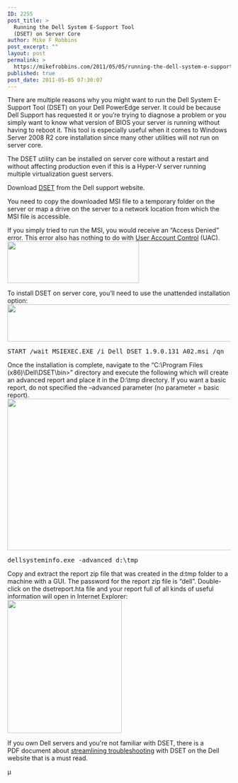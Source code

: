 ```yaml
---
ID: 2255
post_title: >
  Running the Dell System E-Support Tool
  (DSET) on Server Core
author: Mike F Robbins
post_excerpt: ""
layout: post
permalink: >
  https://mikefrobbins.com/2011/05/05/running-the-dell-system-e-support-tool-dset-on-server-core/
published: true
post_date: 2011-05-05 07:30:07
---
```

There are multiple reasons why you might want to run the Dell System E-Support Tool (DSET) on your Dell PowerEdge server. It could be because Dell Support has requested it or you’re trying to diagnose a problem or you simply want to know what version of BIOS your server is running without having to reboot it. This tool is especially useful when it comes to Windows Server 2008 R2 core installation since many other utilities will not run on server core.

The DSET utility can be installed on server core without a restart and without affecting production even if this is a Hyper-V server running multiple virtualization guest servers.

Download <a href="http://support.dell.com/support/topics/global.aspx/support/en/dell_system_tool" target="_blank">DSET</a> from the Dell support website.

You need to copy the downloaded MSI file to a temporary folder on the server or map a drive on the server to a network location from which the MSI file is accessible.

If you simply tried to run the MSI, you would receive an “Access Denied” error. This error also has nothing to do with <a href="http://en.wikipedia.org/wiki/User_Account_Control" target="_blank">User Account Control</a> (UAC).
<a href="http://mikefrobbins.com/wp-content/uploads/2011/05/dset1.png"><img class="alignnone size-full wp-image-2256" title="dset1" alt="" src="http://mikefrobbins.com/wp-content/uploads/2011/05/dset1.png" width="297" height="94" /></a>

To install DSET on server core, you’ll need to use the unattended installation option:
<a href="http://mikefrobbins.com/wp-content/uploads/2011/05/dset2.png"><img class="alignnone size-full wp-image-2257" title="dset2" alt="" src="http://mikefrobbins.com/wp-content/uploads/2011/05/dset2.png" width="532" height="84" /></a>
<pre class="lang:batch decode:true">START /wait MSIEXEC.EXE /i Dell_DSET_1.9.0.131_A02.msi /qn</pre>
Once the installation is complete, navigate to the “C:\Program Files (x86)\Dell\DSET\bin&gt;” directory and execute the following which will create an advanced report and place it in the D:\tmp directory. If you want a basic report, do not specified the –advanced parameter (no parameter = basic report).
<a href="http://mikefrobbins.com/wp-content/uploads/2011/05/dset3.png"><img class="alignnone size-full wp-image-2258" title="dset3" alt="" src="http://mikefrobbins.com/wp-content/uploads/2011/05/dset3.png" width="640" height="342" /></a>
<pre class="lang:batch decode:true">dellsysteminfo.exe -advanced d:\tmp</pre>
Copy and extract the report zip file that was created in the d:tmp folder to a machine with a GUI. The password for the report zip file is “dell”. Double-click on the dsetreport.hta file and your report full of all kinds of useful information will open in Internet Explorer:
<a href="http://mikefrobbins.com/wp-content/uploads/2011/05/dset4.png"><img class="alignnone size-medium wp-image-2259" title="dset4" alt="" src="http://mikefrobbins.com/wp-content/uploads/2011/05/dset4.png?w=258" width="258" height="300" /></a>

If you own Dell servers and you're not familiar with DSET, there is a PDF document about <a href="http://www.dell.com/content/topics/global.aspx/power/en/e_support_tool?c=us&amp;l=en" target="_blank">streamlining troubleshooting</a> with DSET on the Dell website that is a must read.

µ